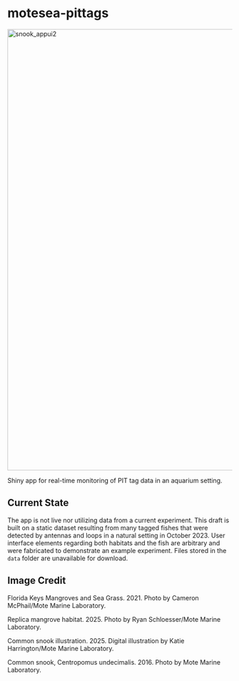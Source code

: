 # motesea-pittags

<img width="1915" height="988" alt="snook_appui2" src="https://github.com/user-attachments/assets/c8445f91-843a-4ca8-8875-81ab4cda1728" />

Shiny app for real-time monitoring of PIT tag data in an aquarium setting.

## Current State

The app is not live nor utilizing data from a current experiment. This draft is built on a static dataset resulting from many tagged fishes that were detected by antennas and loops in a natural setting in October 2023. User interface elements regarding both habitats and the fish are arbitrary and were fabricated to demonstrate an example experiment. Files stored in the `data` folder are unavailable for download.

## Image Credit

Florida Keys Mangroves and Sea Grass. 2021. Photo by Cameron McPhail/Mote Marine Laboratory.

Replica mangrove habitat. 2025. Photo by Ryan Schloesser/Mote Marine Laboratory.

Common snook illustration. 2025. Digital illustration by Katie Harrington/Mote Marine Laboratory.

Common snook, Centropomus undecimalis. 2016. Photo by Mote Marine Laboratory.
